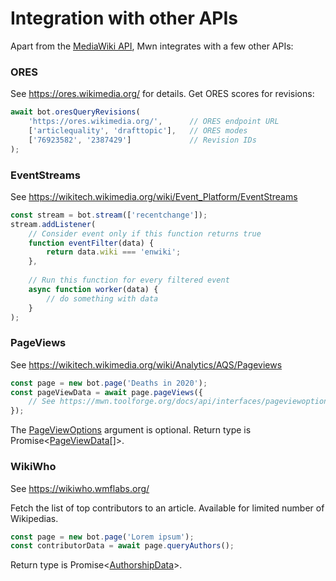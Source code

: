 # Integration with other APIs

Apart from the [MediaWiki API](https://www.mediawiki.org/wiki/API:Main_page), Mwn integrates with a few other APIs:

### ORES

See <https://ores.wikimedia.org/> for details.
Get ORES scores for revisions:

```js
await bot.oresQueryRevisions(
	'https://ores.wikimedia.org/',		// ORES endpoint URL
	['articlequality', 'drafttopic'],	// ORES modes       
	['76923582', '2387429']				// Revision IDs
);
```

### EventStreams

See <https://wikitech.wikimedia.org/wiki/Event_Platform/EventStreams>

```js
const stream = bot.stream(['recentchange']);
stream.addListener(
	// Consider event only if this function returns true
	function eventFilter(data) {
		return data.wiki === 'enwiki';
	},
	
	// Run this function for every filtered event
	async function worker(data) {
		// do something with data
	}
);
```

### PageViews

See <https://wikitech.wikimedia.org/wiki/Analytics/AQS/Pageviews>

```js
const page = new bot.page('Deaths in 2020');
const pageViewData = await page.pageViews({
	// See https://mwn.toolforge.org/docs/api/interfaces/pageviewoptions.html for available options
});
```

The [PageViewOptions](https://mwn.toolforge.org/docs/api/interfaces/pageviewoptions.html) argument is optional. Return type is Promise<<a href="https://mwn.toolforge.org/docs/api/interfaces/pageviewdata.html">PageViewData</a>[]>.

### WikiWho

See <https://wikiwho.wmflabs.org/>

Fetch the list of top contributors to an article. Available for limited number of Wikipedias.

```js
const page = new bot.page('Lorem ipsum');
const contributorData = await page.queryAuthors();
```

Return type is Promise<<a href="https://mwn.toolforge.org/docs/api/interfaces/authorshipdata.html">AuthorshipData</a>>.
